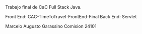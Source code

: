 Trabajo final de CaC Full Stack Java.

Front End: CAC-TimeToTravel-FrontEnd-Final
Back End: Servlet

Marcelo Augusto Garassino
Comision 24101
